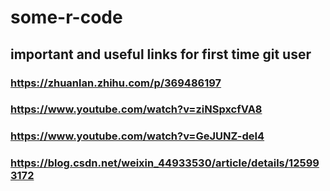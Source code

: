 # some-r-code

## important and useful links for first time git user

### https://zhuanlan.zhihu.com/p/369486197

### https://www.youtube.com/watch?v=ziNSpxcfVA8

### https://www.youtube.com/watch?v=GeJUNZ-deI4

### https://blog.csdn.net/weixin_44933530/article/details/125993172
